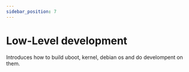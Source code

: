 ```yaml
---
sidebar_position: 7
---
```


# Low-Level development

Introduces how to build uboot, kernel, debian os and do  develompent on them.
